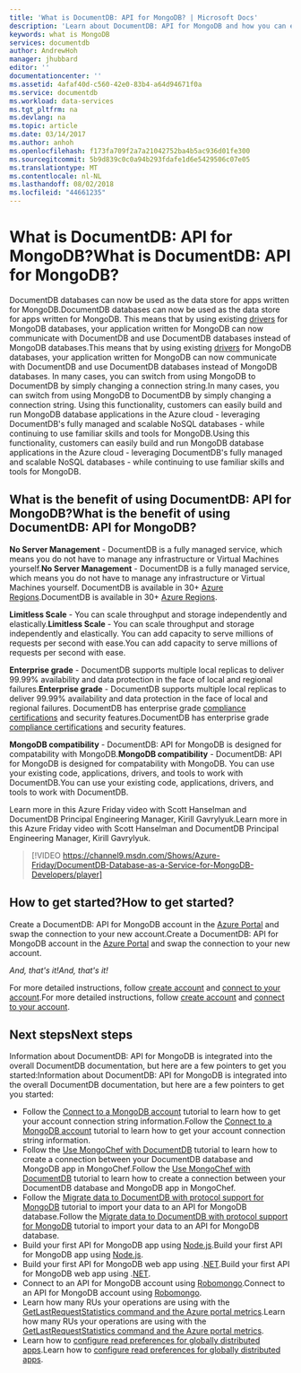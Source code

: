 ```yaml
---
title: 'What is DocumentDB: API for MongoDB? | Microsoft Docs'
description: 'Learn about DocumentDB: API for MongoDB and how you can easily run existing MongoDB applications in the Azure cloud'
keywords: what is MongoDB
services: documentdb
author: AndrewHoh
manager: jhubbard
editor: ''
documentationcenter: ''
ms.assetid: 4afaf40d-c560-42e0-83b4-a64d94671f0a
ms.service: documentdb
ms.workload: data-services
ms.tgt_pltfrm: na
ms.devlang: na
ms.topic: article
ms.date: 03/14/2017
ms.author: anhoh
ms.openlocfilehash: f173fa709f2a7a21042752ba4b5ac936d01fe300
ms.sourcegitcommit: 5b9d839c0c0a94b293fdafe1d6e5429506c07e05
ms.translationtype: MT
ms.contentlocale: nl-NL
ms.lasthandoff: 08/02/2018
ms.locfileid: "44661235"
---
```

# <a name="what-is-documentdb-api-for-mongodb"></a><span data-ttu-id="5baca-105">What is DocumentDB: API for MongoDB?</span><span class="sxs-lookup"><span data-stu-id="5baca-105">What is DocumentDB: API for MongoDB?</span></span>

<span data-ttu-id="5baca-106">DocumentDB databases can now be used as the data store for apps written for MongoDB.</span><span class="sxs-lookup"><span data-stu-id="5baca-106">DocumentDB databases can now be used as the data store for apps written for MongoDB.</span></span> <span data-ttu-id="5baca-107">This means that by using existing [drivers](https://docs.mongodb.org/ecosystem/drivers/) for MongoDB databases, your application written for MongoDB can now communicate with DocumentDB and use DocumentDB databases instead of MongoDB databases.</span><span class="sxs-lookup"><span data-stu-id="5baca-107">This means that by using existing [drivers](https://docs.mongodb.org/ecosystem/drivers/) for MongoDB databases, your application written for MongoDB can now communicate with DocumentDB and use DocumentDB databases instead of MongoDB databases.</span></span> <span data-ttu-id="5baca-108">In many cases, you can switch from using MongoDB to DocumentDB by simply changing a connection string.</span><span class="sxs-lookup"><span data-stu-id="5baca-108">In many cases, you can switch from using MongoDB to DocumentDB by simply changing a connection string.</span></span> <span data-ttu-id="5baca-109">Using this functionality, customers can easily build and run MongoDB database applications in the Azure cloud - leveraging DocumentDB's fully managed and scalable NoSQL databases - while continuing to use familiar skills and tools for MongoDB.</span><span class="sxs-lookup"><span data-stu-id="5baca-109">Using this functionality, customers can easily build and run MongoDB database applications in the Azure cloud - leveraging DocumentDB's fully managed and scalable NoSQL databases - while continuing to use familiar skills and tools for MongoDB.</span></span>

## <a name="what-is-the-benefit-of-using-documentdb-api-for-mongodb"></a><span data-ttu-id="5baca-110">What is the benefit of using DocumentDB: API for MongoDB?</span><span class="sxs-lookup"><span data-stu-id="5baca-110">What is the benefit of using DocumentDB: API for MongoDB?</span></span>
<span data-ttu-id="5baca-111">**No Server Management** - DocumentDB is a fully managed service, which means you do not have to manage any infrastructure or Virtual Machines yourself.</span><span class="sxs-lookup"><span data-stu-id="5baca-111">**No Server Management** - DocumentDB is a fully managed service, which means you do not have to manage any infrastructure or Virtual Machines yourself.</span></span> <span data-ttu-id="5baca-112">DocumentDB is available in 30+ [Azure Regions](https://azure.microsoft.com/regions/services/).</span><span class="sxs-lookup"><span data-stu-id="5baca-112">DocumentDB is available in 30+ [Azure Regions](https://azure.microsoft.com/regions/services/).</span></span>

<span data-ttu-id="5baca-113">**Limitless Scale** - You can scale throughput and storage independently and elastically.</span><span class="sxs-lookup"><span data-stu-id="5baca-113">**Limitless Scale** - You can scale throughput and storage independently and elastically.</span></span> <span data-ttu-id="5baca-114">You can add capacity to serve millions of requests per second with ease.</span><span class="sxs-lookup"><span data-stu-id="5baca-114">You can add capacity to serve millions of requests per second with ease.</span></span>

<span data-ttu-id="5baca-115">**Enterprise grade** - DocumentDB supports multiple local replicas to deliver 99.99% availability and data protection in the face of local and regional failures.</span><span class="sxs-lookup"><span data-stu-id="5baca-115">**Enterprise grade** - DocumentDB supports multiple local replicas to deliver 99.99% availability and data protection in the face of local and regional failures.</span></span> <span data-ttu-id="5baca-116">DocumentDB has enterprise grade [compliance certifications](https://www.microsoft.com/trustcenter) and security features.</span><span class="sxs-lookup"><span data-stu-id="5baca-116">DocumentDB has enterprise grade [compliance certifications](https://www.microsoft.com/trustcenter) and security features.</span></span> 

<span data-ttu-id="5baca-117">**MongoDB compatibility** - DocumentDB: API for MongoDB is designed for compatability with MongoDB.</span><span class="sxs-lookup"><span data-stu-id="5baca-117">**MongoDB compatibility** - DocumentDB: API for MongoDB is designed for compatability with MongoDB.</span></span> <span data-ttu-id="5baca-118">You can use your existing code, applications, drivers, and tools to work with DocumentDB.</span><span class="sxs-lookup"><span data-stu-id="5baca-118">You can use your existing code, applications, drivers, and tools to work with DocumentDB.</span></span> 

<span data-ttu-id="5baca-119">Learn more in this Azure Friday video with Scott Hanselman and DocumentDB Principal Engineering Manager, Kirill Gavrylyuk.</span><span class="sxs-lookup"><span data-stu-id="5baca-119">Learn more in this Azure Friday video with Scott Hanselman and DocumentDB Principal Engineering Manager, Kirill Gavrylyuk.</span></span>

> [!VIDEO https://channel9.msdn.com/Shows/Azure-Friday/DocumentDB-Database-as-a-Service-for-MongoDB-Developers/player]
> 


## <a name="how-to-get-started"></a><span data-ttu-id="5baca-120">How to get started?</span><span class="sxs-lookup"><span data-stu-id="5baca-120">How to get started?</span></span>
<span data-ttu-id="5baca-121">Create a DocumentDB: API for MongoDB account in the [Azure Portal](https://portal.azure.com) and swap the connection to your new account.</span><span class="sxs-lookup"><span data-stu-id="5baca-121">Create a DocumentDB: API for MongoDB account in the [Azure Portal](https://portal.azure.com) and swap the connection to your new account.</span></span> 

<span data-ttu-id="5baca-122">*And, that's it!*</span><span class="sxs-lookup"><span data-stu-id="5baca-122">*And, that's it!*</span></span>

<span data-ttu-id="5baca-123">For more detailed instructions, follow [create account](documentdb-create-mongodb-account.md) and [connect to your account](documentdb-connect-mongodb-account.md).</span><span class="sxs-lookup"><span data-stu-id="5baca-123">For more detailed instructions, follow [create account](documentdb-create-mongodb-account.md) and [connect to your account](documentdb-connect-mongodb-account.md).</span></span>

## <a name="next-steps"></a><span data-ttu-id="5baca-124">Next steps</span><span class="sxs-lookup"><span data-stu-id="5baca-124">Next steps</span></span>

<span data-ttu-id="5baca-125">Information about DocumentDB: API for MongoDB is integrated into the overall DocumentDB documentation, but here are a few pointers to get you started:</span><span class="sxs-lookup"><span data-stu-id="5baca-125">Information about DocumentDB: API for MongoDB is integrated into the overall DocumentDB documentation, but here are a few pointers to get you started:</span></span>
* <span data-ttu-id="5baca-126">Follow the [Connect to a MongoDB account](documentdb-connect-mongodb-account.md) tutorial to learn how to get your account connection string information.</span><span class="sxs-lookup"><span data-stu-id="5baca-126">Follow the [Connect to a MongoDB account](documentdb-connect-mongodb-account.md) tutorial to learn how to get your account connection string information.</span></span>
* <span data-ttu-id="5baca-127">Follow the [Use MongoChef with DocumentDB](documentdb-mongodb-mongochef.md) tutorial to learn how to create a connection between your DocumentDB database and MongoDB app in MongoChef.</span><span class="sxs-lookup"><span data-stu-id="5baca-127">Follow the [Use MongoChef with DocumentDB](documentdb-mongodb-mongochef.md) tutorial to learn how to create a connection between your DocumentDB database and MongoDB app in MongoChef.</span></span>
* <span data-ttu-id="5baca-128">Follow the [Migrate data to DocumentDB with protocol support for MongoDB](documentdb-mongodb-migrate.md) tutorial to import your data to an API for MongoDB database.</span><span class="sxs-lookup"><span data-stu-id="5baca-128">Follow the [Migrate data to DocumentDB with protocol support for MongoDB](documentdb-mongodb-migrate.md) tutorial to import your data to an API for MongoDB database.</span></span>
* <span data-ttu-id="5baca-129">Build your first API for MongoDB app using [Node.js](documentdb-mongodb-samples.md).</span><span class="sxs-lookup"><span data-stu-id="5baca-129">Build your first API for MongoDB app using [Node.js](documentdb-mongodb-samples.md).</span></span>
* <span data-ttu-id="5baca-130">Build your first API for MongoDB web app using .[NET](documentdb-mongodb-application.md).</span><span class="sxs-lookup"><span data-stu-id="5baca-130">Build your first API for MongoDB web app using .[NET](documentdb-mongodb-application.md).</span></span>
* <span data-ttu-id="5baca-131">Connect to an API for MongoDB account using [Robomongo](documentdb-mongodb-robomongo.md).</span><span class="sxs-lookup"><span data-stu-id="5baca-131">Connect to an API for MongoDB account using [Robomongo](documentdb-mongodb-robomongo.md).</span></span>
* <span data-ttu-id="5baca-132">Learn how many RUs your operations are using with the [GetLastRequestStatistics command and the Azure portal metrics](documentdb-request-units.md#GetLastRequestStatistics).</span><span class="sxs-lookup"><span data-stu-id="5baca-132">Learn how many RUs your operations are using with the [GetLastRequestStatistics command and the Azure portal metrics](documentdb-request-units.md#GetLastRequestStatistics).</span></span>
* <span data-ttu-id="5baca-133">Learn how to [configure read preferences for globally distributed apps](documentdb-distribute-data-globally.md#ReadPreferencesAPIforMongoDB).</span><span class="sxs-lookup"><span data-stu-id="5baca-133">Learn how to [configure read preferences for globally distributed apps](documentdb-distribute-data-globally.md#ReadPreferencesAPIforMongoDB).</span></span>

